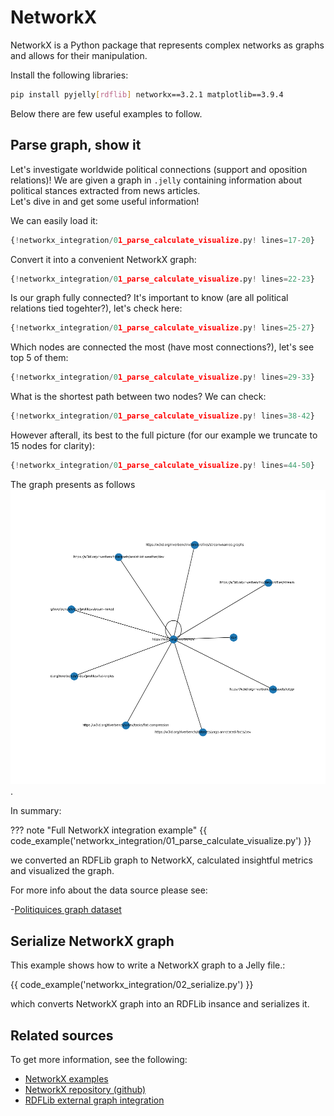 # NetworkX

NetworkX is a Python package that represents complex networks as graphs and allows for their manipulation.

Install the following libraries:

```bash
pip install pyjelly[rdflib] networkx==3.2.1 matplotlib==3.9.4
```

Below there are few useful examples to follow.

## Parse graph, show it

Let's investigate worldwide political connections (support and oposition relations)!
We are given a graph in `.jelly` containing information about political stances extracted from news articles.  
Let's dive in and get some useful information!

We can easily load it:  

```python
{!networkx_integration/01_parse_calculate_visualize.py! lines=17-20}
```  

Convert it into a convenient NetworkX graph:
```python
{!networkx_integration/01_parse_calculate_visualize.py! lines=22-23}
``` 

Is our graph fully connected? It's important to know (are all political relations tied togehter?), let's check here:
```python
{!networkx_integration/01_parse_calculate_visualize.py! lines=25-27}
``` 

Which nodes are connected the most (have most connections?), let's see top 5 of them:
```python
{!networkx_integration/01_parse_calculate_visualize.py! lines=29-33}
``` 

What is the shortest path between two nodes? We can check:
```python
{!networkx_integration/01_parse_calculate_visualize.py! lines=38-42}
``` 

However afterall, its best to the full picture (for our example we truncate to 15 nodes for clarity):
```python
{!networkx_integration/01_parse_calculate_visualize.py! lines=44-50}
``` 

The graph presents as follows  
![NetworkX visualization example](assets/images/networkx_visualization_example.png).

In summary:

??? note "Full NetworkX integration example"
    {{ code_example('networkx_integration/01_parse_calculate_visualize.py') }}


we converted an RDFLib graph to NetworkX, calculated insightful metrics and visualized the graph.  

For more info about the data source please see:

-[Politiquices graph dataset](https://riverbench.github.io/v/2.1.0/datasets/politiquices/)

## Serialize NetworkX graph

This example shows how to write a NetworkX graph to a Jelly file.:

{{ code_example('networkx_integration/02_serialize.py') }}

which converts NetworkX graph into an RDFLib insance and serializes it.

## Related sources

To get more information, see the following:

- [NetworkX examples](https://networkx.org/documentation/stable/auto_examples/index.html)
- [NetworkX repository (github)](https://github.com/networkx/networkx)
- [RDFLib external graph integration](https://rdflib.readthedocs.io/en/7.1.0/_modules/rdflib/extras/external_graph_libs.html)
